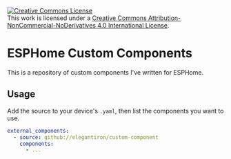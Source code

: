<a rel="license" href="http://creativecommons.org/licenses/by-nc-nd/4.0/"><img alt="Creative Commons License" style="border-width:0" src="https://i.creativecommons.org/l/by-nc-nd/4.0/88x31.png" /></a><br />This work is licensed under a <a rel="license" href="http://creativecommons.org/licenses/by-nc-nd/4.0/">Creative Commons Attribution-NonCommercial-NoDerivatives 4.0 International License</a>.

# ESPHome Custom Components
This is a repository of custom components I've written for ESPHome.

## Usage

Add the source to your device's `.yaml`, then list the components you want to use.

```yaml
external_components:
  - source: github://elegantiron/custom-component
    components:
      - ...
```
